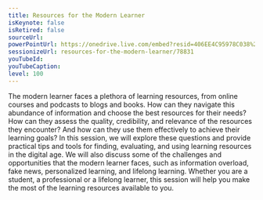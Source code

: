 ```yaml
---
title: Resources for the Modern Learner
isKeynote: false
isRetired: false
sourceUrl: 
powerPointUrl: https://onedrive.live.com/embed?resid=406EE4C95978C038%2189477&authkey=!AJ2OQ6OqDqWt8lQ&em=2
sessionizeUrl: resources-for-the-modern-learner/78831
youTubeId: 
youTubeCaption: 
level: 100
---
```

The modern learner faces a plethora of learning resources, from online courses and podcasts to blogs and books. How can they navigate this abundance of information and choose the best resources for their needs? How can they assess the quality, credibility, and relevance of the resources they encounter? And how can they use them effectively to achieve their learning goals? In this session, we will explore these questions and provide practical tips and tools for finding, evaluating, and using learning resources in the digital age. We will also discuss some of the challenges and opportunities that the modern learner faces, such as information overload, fake news, personalized learning, and lifelong learning. Whether you are a student, a professional or a lifelong learner, this session will help you make the most of the learning resources available to you.
